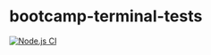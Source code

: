 # bootcamp-terminal-tests
[![Node.js CI](https://github.com/Siphemkhosi/bootcamp-terminal-tests/actions/workflows/node.js.yml/badge.svg)](https://github.com/Siphemkhosi/bootcamp-terminal-tests/actions/workflows/node.js.yml)